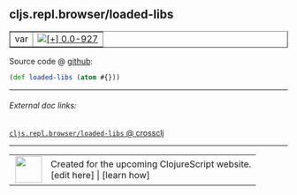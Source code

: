 ## cljs.repl.browser/loaded-libs



 <table border="1">
<tr>
<td>var</td>
<td><a href="https://github.com/cljsinfo/cljs-api-docs/tree/0.0-927"><img valign="middle" alt="[+] 0.0-927" title="Added in 0.0-927" src="https://img.shields.io/badge/+-0.0--927-lightgrey.svg"></a> </td>
</tr>
</table>









Source code @ [github](https://github.com/clojure/clojurescript/blob/r1877/src/clj/cljs/repl/browser.clj#L21):

```clj
(def loaded-libs (atom #{}))
```

<!--
Repo - tag - source tree - lines:

 <pre>
clojurescript @ r1877
└── src
    └── clj
        └── cljs
            └── repl
                └── <ins>[browser.clj:21](https://github.com/clojure/clojurescript/blob/r1877/src/clj/cljs/repl/browser.clj#L21)</ins>
</pre>

-->

---



###### External doc links:

[`cljs.repl.browser/loaded-libs` @ crossclj](http://crossclj.info/fun/cljs.repl.browser/loaded-libs.html)<br>

---

 <table>
<tr><td>
<img valign="middle" align="right" width="48px" src="http://i.imgur.com/Hi20huC.png">
</td><td>
Created for the upcoming ClojureScript website.<br>
[edit here] | [learn how]
</td></tr></table>

[edit here]:https://github.com/cljsinfo/cljs-api-docs/blob/master/cljsdoc/cljs.repl.browser_loaded-libs.cljsdoc
[learn how]:https://github.com/cljsinfo/cljs-api-docs/wiki/cljsdoc-files

<!--

This information was too distracting to show to readers, but I'll leave it
commented here since it is helpful to:

- pretty-print the data used to generate this document
- and show how to retrieve that data



The API data for this symbol:

```clj
{:ns "cljs.repl.browser",
 :name "loaded-libs",
 :type "var",
 :source {:code "(def loaded-libs (atom #{}))",
          :title "Source code",
          :repo "clojurescript",
          :tag "r1877",
          :filename "src/clj/cljs/repl/browser.clj",
          :lines [21]},
 :full-name "cljs.repl.browser/loaded-libs",
 :full-name-encode "cljs.repl.browser_loaded-libs",
 :history [["+" "0.0-927"]]}

```

Retrieve the API data for this symbol:

```clj
;; from Clojure REPL
(require '[clojure.edn :as edn])
(-> (slurp "https://raw.githubusercontent.com/cljsinfo/cljs-api-docs/catalog/cljs-api.edn")
    (edn/read-string)
    (get-in [:symbols "cljs.repl.browser/loaded-libs"]))
```

-->
